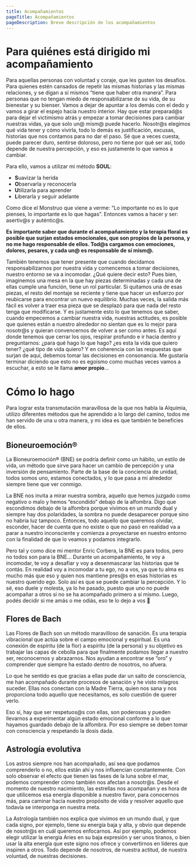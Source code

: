 ```yaml
---
title: Acompañamientos
pageTitle: Acompañamientos
pageDescription: Breve descripción de los acompañamientos
---
```


# Para quiénes está dirigido mi acompañamiento

Para aquellas personas con voluntad y coraje, que les gusten los desafíos. Para quienes estén cansados de repetir las mismas historias y las mismas relaciones, y se digan a sí mismos “tiene que haber otra manera”. Para personas que no tengan miedo de responsabilizarse de su vida, de su bienestar y su bienser. Vamos a dejar de apuntar a los demás con el dedo y vamos a girar el espejo hacia nuestro interior. Hay que estar preparad@s para dejar el victimismo atrás y empezar a tomar decisiones para cambiar nuestras vidas, ya que solo un@ mism@ puede hacerlo. Nosotr@s elegimos qué vida tener y cómo vivirla, todo lo demás es justificación, excusas, historias que nos contamos para no dar el paso. Sé que a veces cuesta, puede parecer duro, sentirse doloroso, pero no tiene por qué ser así, todo depende de nuestra percepción, y eso es justamente lo que vamos a cambiar.

Para ello, vamos a utilizar mi método **SOUL**:

- **S**uavizar la herida
- **O**bservarla y reconocerla
- **U**tilizarla para aprender
- **L**iberarla y seguir adelante

Como dice el Monstruo que viene a verme: “Lo importante no es lo que pienses, lo importante es lo que hagas”. Entonces vamos a hacer y ser: asertiv@s y auténtic@s.

**Es importante saber que durante el acompañamiento y la terapia floral es posible que surjan estados emocionales, que son propios de la persona, y no me hago responsable de ellos. Tod@s cargamos con emociones, dolores, pesares, y cada un@ es responsable de sí mism@.**

También tenemos que tener presente que cuando decidamos responsabilizarnos por nuestra vida y comencemos a tomar decisiones, nuestro entorno se va a incomodar. ¿Qué quiere decir esto? Pues bien, imaginemos una mesa en la que hay piezas determinadas y cada una de ellas cumple una función, tiene un rol particular. Si quitamos una de esas piezas, el resto del montaje se reciente y tiene que hacer un esfuerzo por reubicarse para encontrar un nuevo equilibrio. Muchas veces, la salida más fácil es volver a traer esa pieza que se desplazó para que nada del resto tenga que modificarse. Y es justamente esto lo que tenemos que saber, cuando empecemos a cambiar nuestra vida, nuestras actitudes, es posible que quienes están a nuestro alrededor no sientan que es lo mejor para nosotr@s y quieran convencernos de volver a ser como antes. Es aquí donde tenemos que cerrar los ojos, respirar profundo e ir hacia dentro y preguntarnos: ¿para qué hago lo que hago? ¿es esta la vida que quiero tener? ¿qué tipo de vida quiero? Y en coherencia con las respuestas que surjan de aquí, debemos tomar las decisiones en consonancia. Me gustaría terminar diciendo que esto no es egoísmo como muchas veces vamos a escuchar, a esto se le llama **amor propio**…


# Cómo lo hago

Para lograr esta transmutación maravillosa de la que nos habla la Alquimia, utilizo diferentes métodos que he aprendido a lo largo del camino, todos me han servido de una u otra manera, y mi idea es que también te beneficies de ellos.

## Bioneuroemoción®

La Bioneuroemoción® (BNE) se podría definir como un hábito, un estilo de vida, un método que sirve para hacer un cambio de percepción y una inversión de pensamiento. Parte de la base de la conciencia de unidad, todos somos uno, estamos conectados, y lo que pasa a mi alrededor siempre tiene que ver conmigo.

La BNE nos invita a mirar nuestra sombra, aquello que hemos juzgado como negativo o malo y hemos “escondido” debajo de la alfombra. Digo que escondimos debajo de la alfombra porque vivimos en un mundo dual y siempre hay dos polaridades, la sombra no puede desaparecer porque sino no habría luz tampoco. Entonces, todo aquello que queremos olvidar, esconder, hacer de cuenta que no existe o que no pasó en realidad va a parar a nuestro inconsciente y comienza a proyectarse en nuestro entorno con la finalidad de que lo veamos y podamos integrarlo.

Pero tal y como dice mi mentor Enric Corbera, la BNE es para todos, pero no todos son para la BNE… Durante un acompañamiento, te voy a incomodar, te voy a desafiar y voy a desenmascarar las historias que te contás. En realidad voy a incomodar a tu ego, no a vos, ya que tu alma es mucho más que eso y quien nos mantiene pres@s en esas historias es nuestro querido ego. Solo así es que se puede cambiar la percepción. Y lo sé, eso duele y molesta, ya lo he pasado, puesto que uno no puede acompañar a otros si no se ha acompañado primero a sí mismo. Luego, podés decidir si me amás o me odiás, eso te lo dejo a vos  

## Flores de Bach

Las Flores de Bach son un método maravilloso de sanación. Es una terapia vibracional que actúa sobre el campo emocional y espiritual. Es una conexión de espíritu (de la flor) a espíritu (de la persona) y su objetivo es trabajar las capas de cebolla para que finalmente podamos llegar a nuestro ser, reconocernos y abrazarnos. Nos ayudan a encontrar ese “oro” y comprender que siempre ha estado dentro de nosotros, no afuera.

Lo que he sentido es que gracias a ellas pude dar un salto de consciencia, me han acompañado durante procesos de sanación y he visto milagros suceder. Ellas nos conectan con la Madre Tierra, quien nos sana y nos proporciona todo aquello que necesitamos, es solo cuestión de querer verlo.

Eso sí, hay que ser respetuos@s con ellas, son poderosas y pueden llevarnos a experimentar algún estado emocional conforme a lo que hayamos guardado debajo de la alfombra. Por eso siempre se deben tomar con consciencia y respetando la dosis dada.

## Astrología evolutiva

Los astros siempre nos han acompañado, así sea que podamos comprenderlo o no, ellos están ahí y nos influencian constantemente. Con solo observar el efecto que tienen las fases de la luna sobre el mar, podemos comprender cómo también nos afectan a nosotr@s. Desde el momento de nuestro nacimiento, las estrellas nos acompañan y es hora de que utilicemos esa energía disponible a nuestro favor, para conocernos más, para caminar hacia nuestro propósito de vida y resolver aquello que todavía se interponga en nuestra meta.

La Astrología también nos explica que vivimos en un mundo dual, y que cada signo, por ejemplo, tiene su energía baja y alta, y obvio que depende de nosotr@s en cuál queremos enfocarnos. Así por ejemplo, podemos elegir utilizar la energía Aries en su baja expresión y ser unos tiranos, o bien usar la alta energía que este signo nos ofrece y convertirnos en líderes que inspiren a otros. Todo depende de nosotros, de nuestra actitud, de nuestra voluntad, de nuestras decisiones.

